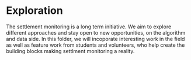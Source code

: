 # Exploration
The settlement monitoring is a long term initiative. We aim to explore different approaches and stay open to new opportunities, on the algorithm and data side.
In this folder, we will incoporate interesting work in the field as well as feature work from students and volunteers, who help create the building blocks making settlment monitoring a reality.
